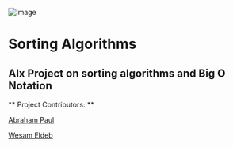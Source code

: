 ![image](https://github.com/wesam-c/sorting_algorithms/assets/58306978/276c13a8-2ab5-4fa4-9a19-89774d5c7bc7)

# Sorting Algorithms

## Alx Project on sorting algorithms and Big O Notation

** Project Contributors: **

[Abraham Paul](https://github.com/ZeusMadeIt)

[Wesam Eldeb](https://github.com/wesam-c)
